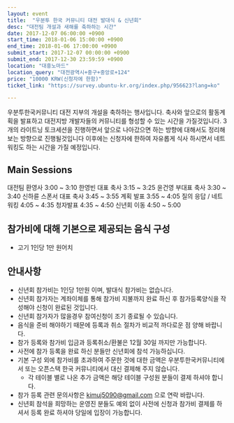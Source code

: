 ```yaml
---
layout: event
title:  "우분투 한국 커뮤니티 대전 발대식 & 신년회"
desc: "대전팀 개설과 새해를 축하하는 시간"
date: 2017-12-07 06:00:00 +0900
start_time: 2018-01-06 15:00:00 +0900
end_time: 2018-01-06 17:00:00 +0900
submit_start: 2017-12-07 00:00:00 +0900
submit_end: 2017-12-30 23:59:59 +0900
location: "대흥노마드"
location_query: "대전광역시+중구+중앙로+124"
price: "10000 KRW(신청자에 한함)"
ticket_link: "https://survey.ubuntu-kr.org/index.php/956623?lang=ko"

---
```


우분투한국커뮤니티 대전 지부의 개설을 축하하는 행사입니다.
축사와 앞으로의 활동계획을 발표하고 대전지방 개발자들의 커뮤니티를 형성할 수 있는 시간을 가질것입니다.
3개의 라이트닝 토크세션을 진행하면서 앞으로 나아갔으면 하는 방향에 대해서도 정리해보는 방향으로 진행될것입니다
이후에는 신청자에 한하여 자유롭게 식사 하시면서 네트워킹도 하는 시간을 가질 예정입니다.  

## Main Sessions
대전팀 환영사				3:00 ~ 3:10
한영빈 대표 축사			3:15 ~ 3:25
윤건영 부대표 축사			3:30 ~ 3:40
신하륜 스폰서 대표 축사		3:45 ~ 3:55
계획 발표					3:55 ~ 4:05
질의 응답 / 네트워킹		4:05 ~ 4:35
청자발표					4:35 ~ 4:50
신년회 이동					4:50 ~ 5:00

## 참가비에 대해 기본으로 제공되는 음식 구성
- 고기 1인당 1만 원어치

## 안내사항
- 신년회 참가비는 1인당 1만원 이며, 발대식 참가비는 없습니다.
- 신년회 참가자는 계좌이체를 통해 참가비 지불까지 완료 하신 후 참가등록양식을 작성해야 신청이 완료된 것입니다.
- 신년회 참가자가 많을경우 참여신청이 조기 종료될 수 있습니다.
- 음식을 준비 해야하기 때문에 등록과 취소 절차가 비교적 까다로운 점 양해 바랍니다.
- 참가 등록와 참가비 입금과 등록취소/환불은 12월 30일 까지만 가능합니다.
- 사전에 참가 등록을 완료 하신 분들만 신년회에 참석 가능하십니다.
- 기본 구성 외에 참가비를 초과하여 주문한 것에 대한 금액은 우분투한국커뮤니티에서 또는 오픈스택 한국 커뮤니티에서 대신 결제해 주지 않습니다.
  - 각 테이블 별로 나온 추가 금액은 해당 테이블 구성원 분들이 결제 하셔야 합니다.
- 참가 등록 관련 문의사항은 kimuj5090@gmail.com 으로 연락 바랍니다.
- 신년회 참석을 희망하는 운영진 분들도 예외 없이 사전에 신청과 참가비 결제를 하셔서 등록 완료 하셔야 당일에 입장이 가능합니다.
